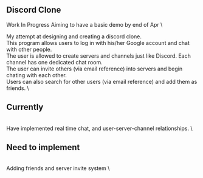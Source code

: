 ## Discord Clone

Work In Progress Aiming to have a basic demo by end of Apr \

My attempt at designing and creating a discord clone.
\
This program allows users to log in with his/her Google account and chat with other people.
\
The user is allowed to create servers and channels just like Discord.
Each channel has one dedicated chat room.
\
The user can invite others (via email reference) into servers and begin chating with each other.
\
Users can also search for other users (via email reference) and add them as friends.
\
## Currently
\
Have implemented real time chat, and user-server-channel relationships.
\

## Need to implement
\
Adding friends and server invite system
\
